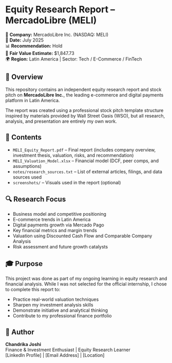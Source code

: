 # Equity Research Report – MercadoLibre (MELI)
📌 **Company:** MercadoLibre Inc. (NASDAQ: MELI)  
📅 **Date:** July 2025  
📊 **Recommendation:** Hold  
🎯 **Fair Value Estimate:** $1,847.73  
🌍 **Region:** Latin America | Sector: Tech / E-Commerce / FinTech

## 📝 Overview

This repository contains an independent equity research report and stock pitch on **MercadoLibre Inc.**, the leading e-commerce and digital payments platform in Latin America.

The report was created using a professional stock pitch template structure inspired by materials provided by Wall Street Oasis (WSO), but all research, analysis, and presentation are entirely my own work.

## 📂 Contents

- `MELI_Equity_Report.pdf` – Final report (includes company overview, investment thesis, valuation, risks, and recommendation)
- `MELI_Valuation_Model.xlsx` – Financial model (DCF, peer comps, and assumptions)
- `notes/research_sources.txt` – List of external articles, filings, and data sources used
- `screenshots/` – Visuals used in the report (optional)


## 🔍 Research Focus

- Business model and competitive positioning
- E-commerce trends in Latin America
- Digital payments growth via Mercado Pago
- Key financial metrics and margin trends
- Valuation using Discounted Cash Flow and Comparable Company Analysis
- Risk assessment and future growth catalysts


## 🎓 Purpose

This project was done as part of my ongoing learning in equity research and financial analysis. While I was not selected for the official internship, I chose to complete this report to:

- Practice real-world valuation techniques
- Sharpen my investment analysis skills
- Demonstrate initiative and analytical thinking
- Contribute to my professional finance portfolio


## 💼 Author

**Chandrika Joshi**  
Finance & Investment Enthusiast | Equity Research Learner  
[LinkedIn Profile] | [Email Address] | [Location]
